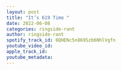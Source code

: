 ```yaml
---
layout: post
title: "It’s 619 Time "
date: 2022-06-08
categories: ringside-rant
author: ringside-rant
spotify_track_id: 6QHENc5n869Szb6NhlVgfn
youtube_video_id: 
apple_track_id: 
youtube_metadata: 
---
```

